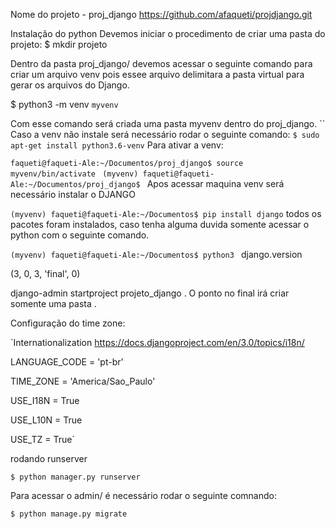 Nome do projeto - proj_django
https://github.com/afaqueti/projdjango.git


Instalação do python
Devemos iniciar o procedimento de criar uma pasta do projeto: $ mkdir projeto

Dentro da pasta proj_django/ devemos acessar o seguinte comando para criar um arquivo venv pois essee arquivo delimitara a pasta virtual para gerar os arquivos do Django. 

$ python3 -m venv `myvenv` 

Com esse comando será criada uma pasta myvenv dentro do proj_django.
 `` Caso a venv não instale será necessário rodar o seguinte comando: 
` $ sudo apt-get install python3.6-venv
`
Para ativar a venv:

`faqueti@faqueti-Ale:~/Documentos/proj_django$ source myvenv/bin/activate
`
`(myvenv) faqueti@faqueti-Ale:~/Documentos/proj_django$
`
 Apos acessar maquina venv será necessário instalar o DJANGO

`(myvenv) faqueti@faqueti-Ale:~/Documentos$ pip install django` todos os pacotes foram instalados, caso tenha alguma duvida somente acessar o python com o seguinte comando.

`(myvenv) faqueti@faqueti-Ale:~/Documentos$ python3
`
django.version

(3, 0, 3, 'final', 0)

django-admin startproject projeto_django . O ponto no final irá criar somente uma pasta .

Configuração do time zone:

`Internationalization
 https://docs.djangoproject.com/en/3.0/topics/i18n/

LANGUAGE_CODE = 'pt-br'

TIME_ZONE = 'America/Sao_Paulo'

USE_I18N = True

USE_L10N = True

USE_TZ = True`

rodando runserver

`$ python manager.py runserver`

Para acessar o admin/ é necessário rodar o seguinte comnando:

`$ python manage.py migrate
`


